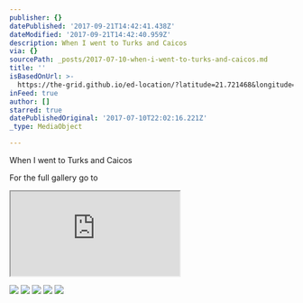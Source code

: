 ```yaml
---
publisher: {}
datePublished: '2017-09-21T14:42:41.438Z'
dateModified: '2017-09-21T14:42:40.959Z'
description: When I went to Turks and Caicos
via: {}
sourcePath: _posts/2017-07-10-when-i-went-to-turks-and-caicos.md
title: ''
isBasedOnUrl: >-
  https://the-grid.github.io/ed-location/?latitude=21.721468&longitude=-71.620178&zoom=8&address=Turks%20and%20Caicos%20Islands
inFeed: true
author: []
starred: true
datePublishedOriginal: '2017-07-10T22:02:16.221Z'
_type: MediaObject

---
```

When I went to Turks and Caicos

For the full gallery go to

<iframe src="https://the-grid.github.io/ed-location/?latitude=21.721468&amp;longitude=-71.620178&amp;zoom=13&amp;address=Turks%20and%20Caicos%20Islands" style=""></iframe>

![](https://the-grid-user-content.s3-us-west-2.amazonaws.com/0b6d1afe-63c5-430a-85f0-0eaf32b7a636.jpg)
![](https://s3-us-west-2.amazonaws.com/the-grid-img/p/8549e4928a623203ac72dcf3541e9f0f851a012f.jpg)
![](https://the-grid-user-content.s3-us-west-2.amazonaws.com/0b577220-3770-495c-bafa-b3a8b3338ae8.jpg)
![](https://s3-us-west-2.amazonaws.com/the-grid-img/p/8732f0af764ae612f820c80165702fd3c57e177e.jpg)
![](https://s3-us-west-2.amazonaws.com/the-grid-img/p/dda8bc3e3680fd95608a4e8b9ee8d3fbf3929c52.jpg)